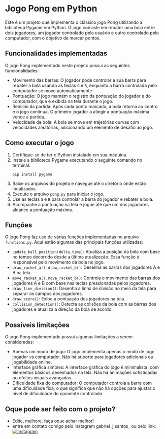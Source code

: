 # Jogo Pong em Python

Este é um projeto que implementa o clássico jogo Pong utilizando a biblioteca Pygame em Python. O jogo consiste em rebater uma bola entre dois jogadores, um jogador controlado pelo usuário e outro controlado pelo computador, com o objetivo de marcar pontos.

## Funcionalidades implementadas

O jogo Pong implementado neste projeto possui as seguintes funcionalidades:

- Movimento das barras: O jogador pode controlar a sua barra para rebater a bola usando as teclas `G` e `B`, enquanto a barra controlada pelo computador se move automaticamente.
- Pontuação: O jogo mantém o registro da pontuação do jogador e do computador, que é exibida na tela durante o jogo.
- Reinício da partida: Após cada ponto marcado, a bola retorna ao centro e o jogo continua. O primeiro jogador a atingir a pontuação máxima vence a partida.
- Velocidade da bola: A bola se move em trajetórias curvas com velocidades aleatórias, adicionando um elemento de desafio ao jogo.

## Como executar o jogo

1. Certifique-se de ter o Python instalado em sua máquina.
2. Instale a biblioteca Pygame executando o seguinte comando no terminal:
   ```
   pip install pygame
   ```
3. Baixe os arquivos do projeto e navegue até o diretório onde estão localizados.
4. Execute o arquivo `pong.py` para iniciar o jogo.
5. Use as teclas `G` e `B` para controlar a barra do jogador e rebater a bola.
6. Acompanhe a pontuação na tela e jogue até que um dos jogadores alcance a pontuação máxima.

## Funções

O jogo Pong faz uso de várias funções implementadas no arquivo `functions.py`. Aqui estão algumas das principais funções utilizadas:

- `update_ball_position(delta_time)`: Atualiza a posição da bola com base no tempo decorrido desde a última atualização. Essa função é responsável pelo movimento da bola no jogo.
- `draw_racket_a()`, `draw_racket_b()`: Desenha as barras dos jogadores A e B na tela.
- `move_racket_a()`, `move_racket_b()`: Controla o movimento das barras dos jogadores A e B com base nas teclas pressionadas pelos jogadores.
- `draw_line_division()`: Desenha a linha de divisão no meio da tela para separar os campos dos jogadores.
- `draw_score()`: Exibe a pontuação dos jogadores na tela.
- `collision_detection()`: Detecta as colisões da bola com as barras dos jogadores e atualiza a direção da bola de acordo.

## Possíveis limitações

O jogo Pong implementado possui algumas limitações a serem consideradas:

- Apenas um modo de jogo: O jogo implementa apenas o modo de jogo jogador vs computador. Não há suporte para jogadores adicionais ou jogabilidade online.
- Interface gráfica simples: A interface gráfica do jogo é minimalista, com elementos básicos desenhados na tela. Não há animações sofisticadas ou efeitos visuais avançados.
- Dificuldade fixa do computador: O computador controla a barra com uma dificuldade fixa, o que significa que não há opções para ajustar o nível de dificuldade do oponente controlado

## Oque pode ser feito com o projeto?
- Edite, melhore, faça oque achar melhor!
- entre em contato comigo pelo instagram gabriel_j.santos_ ou pelo link:
[![Instagram](https://img.shields.io/badge/Instagram-Follow%20Me-%23E4405F?logo=instagram)](https://instagram.com/gabriel_j.santos_?igshid=NTc4MTIwNjQ2YQ==)